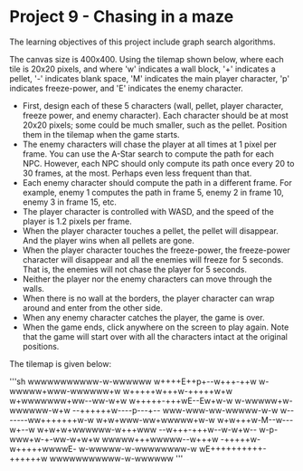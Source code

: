 # Project 9 - Chasing in a maze

The learning objectives of this project include graph search algorithms.

The canvas size is 400x400. Using the tilemap shown below, where each tile is 20x20 pixels, and where 'w' indicates a wall block, '+' indicates a pellet, '-' indicates blank space, 'M' indicates the main player character, 'p' indicates freeze-power, and 'E' indicates the enemy character.

- First, design each of these 5 characters (wall, pellet, player character, freeze power, and enemy character). Each character should be at most 20x20 pixels; some could be much smaller, such as the pellet. Position them in the tilemap when the game starts.
- The enemy characters will chase the player at all times at 1 pixel per frame.  You can use the A-Star search to compute the path for each NPC. However, each NPC should only compute its path once every 20 to 30 frames, at the most. Perhaps even less frequent than that.
- Each enemy character should compute the path in a different frame. For example, enemy 1 computes the path in frame 5, enemy 2 in frame 10, enemy 3 in frame 15, etc.
- The player character is controlled with WASD, and the speed of the player is 1.2 pixels per frame.
- When the player character touches a pellet, the pellet will disappear. And the player wins when all pellets are gone.
- When the player character touches the freeze-power, the freeze-power character will disappear and all the enemies will freeze for 5 seconds. That is, the enemies will not chase the player for 5 seconds.
- Neither the player nor the enemy characters can move through the walls.
- When there is no wall at the borders, the player character can wrap around and enter from the other side.
- When any enemy character catches the player, the game is over.
- When the game ends, click anywhere on the screen to play again. Note that the game will start over with all the characters intact at the original positions.

The tilemap is given below:

'''sh
wwwwwwwwwww-w-wwwwww
w++++E++p+--w+++-++w
w-wwwww+www-wwwwww+w
w+++++w+++w-+++++w+w
w+wwwwwww+ww--ww-w+w
w+++++-+++wE--Ew+w-w
w-wwwww+w-wwwwww-w+w
--++++++w----p---+--
www-www-ww-wwwww-w-w
w-------ww+++++++w-w
w+w+www-ww+wwwww+w-w
w+w+++w-M--w---w+--w
w+w+w+wwwwww-w+++www
--w+++-+++w--w-w+w--
w-p-www+w-+-ww-w+w+w
wwwww+++wwwww--w+++w
-+++++w-w+++++wwwwE-
w-wwwww-w-wwwwwwww-w
wE++++++++++-++++++w
wwwwwwwwwww-w-wwwwww
'''
 
